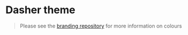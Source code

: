 # Dasher theme

> Please see the [branding repository](http://git.fpixels.net/dasher/branding) for more information on colours
